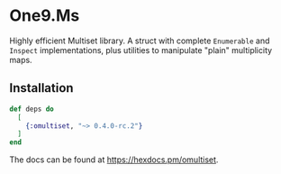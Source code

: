 # One9.Ms

Highly efficient Multiset library. A struct with complete `Enumerable` and `Inspect`
implementations, plus utilities to manipulate "plain" multiplicity maps.

## Installation

```elixir
def deps do
  [
    {:omultiset, "~> 0.4.0-rc.2"}
  ]
end
```

The docs can be found at <https://hexdocs.pm/omultiset>.

